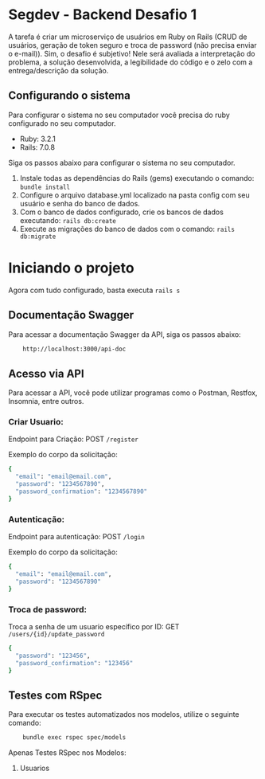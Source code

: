 # Segdev - Backend Desafio 1

A tarefa é criar um microserviço de usuários em Ruby on Rails (CRUD de usuários, geração de token seguro e troca de password (não precisa enviar o e-mail)). Sim, o desafio é subjetivo! Nele será avaliada a interpretação do problema, a solução desenvolvida, a legibilidade do código e o zelo com a entrega/descrição da solução.

## Configurando o sistema
Para configurar o sistema no seu computador você precisa do ruby configurado no seu computador.

* Ruby: 3.2.1
* Rails: 7.0.8

Siga os passos abaixo para configurar o sistema no seu computador.
1. Instale todas as dependências do Rails (gems) executando o comando: `bundle install`
2. Configure o arquivo database.yml localizado na pasta config com seu usuário e senha do banco de dados.
3. Com o banco de dados configurado, crie os bancos de dados executando:  `rails db:create`
4. Execute as migrações do banco de dados com o comando: `rails db:migrate`

# Iniciando o projeto
Agora com tudo configurado, basta executa `rails s`

## Documentação Swagger
Para acessar a documentação Swagger da API, siga os passos abaixo:
```bash
	http://localhost:3000/api-doc
```

## Acesso via API
Para acessar a API, você pode utilizar programas como o Postman, Restfox, Insomnia, entre outros.

### Criar Usuario:
Endpoint para Criação:
POST `/register`

Exemplo do corpo da solicitação:
```bash
{
  "email": "email@email.com",
  "password": "1234567890",
  "password_confirmation": "1234567890"
}
```

### Autenticação:
Endpoint para autenticação:
POST `/login`

Exemplo do corpo da solicitação:
```bash
{
  "email": "email@email.com",
  "password": "1234567890"
}
```

### Troca de password:
Troca a senha de um usuario específico por ID:
GET `/users/{id}/update_password`
```bash
{
  "password": "123456",
  "password_confirmation": "123456"
}
```

## Testes com RSpec
Para executar os testes automatizados nos modelos, utilize o seguinte comando:
```bash
	bundle exec rspec spec/models
```
Apenas Testes RSpec nos Modelos:
1. Usuarios
